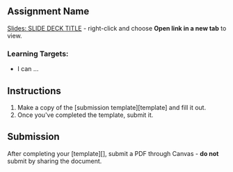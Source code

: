[//]: # ( <p><iframe src="https://douglasurner.github.io/GDP2/units/1/assignments/U1.1-pong-in-unity/a-select-tutorial/" width="100%" height="666px"></iframe></p> )

## Assignment Name

[slides]: 
[template]: 

[Slides: SLIDE DECK TITLE][slides] - right-click and choose **Open link in a new tab** to view.

### Learning Targets:

* I can ...

## Instructions

1. Make a copy of the [submission template][template] and fill it out.
1. Once you've completed the template, submit it.

## Submission

After completing your [template][], submit a PDF through Canvas - **do not** submit by sharing the document.

